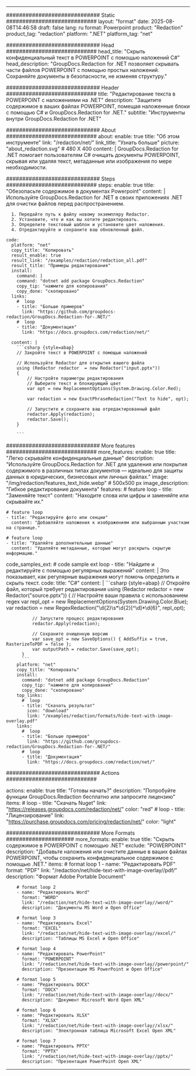 
---
############################# Static ############################
layout: "format"
date:  2025-08-08T14:46:58
draft: false
lang: ru
format: Powerpoint
product: "Redaction"
product_tag: "redaction"
platform: ".NET"
platform_tag: "net"

############################# Head ############################
head_title: "Скрыть конфиденциальный текст в POWERPOINT с помощью наложений C#"
head_description: "GroupDocs.Redaction for .NET позволяет скрывать части файлов POWERPOINT с помощью простых наложений. Сохраняйте документы в безопасности, не изменяя структуру."

############################# Header ############################
title: "Редактирование текста в POWERPOINT с наложениями на .NET" 
description: "Защитите содержимое в ваших файлах POWERPOINT, помещая наложенные блоки с помощью C# и GroupDocs.Redaction for .NET."
subtitle: "Инструменты внутри GroupDocs.Redaction for .NET" 

############################# About ############################
about:
    enable: true
    title: "Об этом инструменте"
    link: "/redaction/net/"
    link_title: "Узнать больше"
    picture: "about_redaction.svg" # 480 X 400
    content: |
       GroupDocs.Redaction for .NET помогает пользователям C# очищать документы POWERPOINT, скрывая или удаляя текст, метаданные или изображения по мере необходимости.

############################# Steps ############################
steps:
    enable: true
    title: "Обезопасьте содержимое в документах Powerpoint"
    content: |
      Используйте GroupDocs.Redaction for .NET в своих приложениях .NET для очистки файлов перед распространением.
      
      1. Передайте путь к файлу новому экземпляру Redactor.
      2. Установите, что и как вы хотите редактировать.
      3. Определите текстовый шаблон и установите цвет наложения.
      4. Отредактируйте и сохраните ваш обновленный файл.
   
    code:
      platform: "net"
      copy_title: "Копировать"
      result_enable: true
      result_link: "/examples/redaction/redaction_all.pdf"
      result_title: "Примеры редактирования"
      install:
        command: |
        command: "dotnet add package GroupDocs.Redaction"
        copy_tip: "нажмите для копирования"
        copy_done: "скопировано"
      links:
        #  loop
        - title: "Больше примеров"
          link: "https://github.com/groupdocs-redaction/GroupDocs.Redaction-for-.NET/"
        #  loop
        - title: "Документация"
          link: "https://docs.groupdocs.com/redaction/net/"
          
      content: |
        ```csharp {style=abap}
        // Закройте текст в POWERPOINT с помощью наложений

        // Используйте Redactor для открытия вашего файла
        using (Redactor redactor  = new Redactor("input.pptx"))
        {
            // Настройте параметры редактирования
            // Выберите текст и блокирующий цвет
            var opt = new ReplacementOptions(System.Drawing.Color.Red);
            
            var redaction = new ExactPhraseRedaction("Text to hide", opt);

            // Запустите и сохраните ваш отредактированный файл
            redactor.Apply(redaction);
            redactor.Save();
        }
        
        ```            


############################# More features ############################
more_features:
  enable: true
  title: "Легко скрывайте конфиденциальные данные"
  description: "Используйте GroupDocs.Redaction for .NET для удаления или покрытия содержимого в различных типах документов — идеально для защиты данных в юридических, бизнесовых или личных файлах."
  image: "/img/redaction/features_text_hide.webp" # 500x500 px
  image_description: "Гибкое редактирование документа"
  features:
    # feature loop
    - title: "Заменяйте текст"
      content: "Находите слова или цифры и заменяйте или скрывайте их."

    # feature loop
    - title: "Редактируйте фото или секции"
      content: "Добавляйте наложения к изображениям или выбранным участкам на странице."

    # feature loop
    - title: "Удаляйте дополнительные данные"
      content: "Удаляйте метаданные, которые могут раскрыть скрытую информацию."
      
  code_samples_ext:
    # code sample ext loop
    - title: "Найдите и редактируйте с помощью регулярных выражений"
      content: |
        Это показывает, как регулярные выражения могут помочь определить и скрыть текст.
      code:
        title: "C#"
        content: |
          ```csharp {style=abap}
          //  Откройте файл, который требует редактирования
          using (Redactor redactor  = new Redactor("source.pptx"))
          {
              // Настройте ваши правила с использованием regex
              var repl_opt = new ReplacementOptions(System.Drawing.Color.Blue);
              var redaction = new RegexRedaction("\\d{2}\\s*\\d{2}[^\\d]*\\d{6}", repl_opt);

              // Запустите процесс редактирования
              redactor.Apply(redaction);

              // Сохраните очищенную версию
              var save_opt = new SaveOptions() { AddSuffix = true, RasterizeToPDF = false };
              var outputPath = redactor.Save(save_opt);
          }
          ```
        platform: "net"
        copy_title: "Копировать"
        install:
          command: "dotnet add package GroupDocs.Redaction"
          copy_tip: "нажмите для копирования"
          copy_done: "скопировано"
        top_links:
          #  loop
          - title: "Скачать результат"
            icon: "download"
            link: "/examples/redaction/formats/hide-text-with-image-overlay.pdf"
        links:
          #  loop
          - title: "Больше примеров"
            link: "https://github.com/groupdocs-redaction/GroupDocs.Redaction-for-.NET/"
          #  loop
          - title: "Документация"
            link: "https://docs.groupdocs.com/redaction/net/"


############################# Actions ############################

actions:
  enable: true
  title: "Готовы начать?"
  description: "Попробуйте функции GroupDocs.Redaction бесплатно или запросите лицензию"
  items:
    #  loop
    - title: "Скачать Nuget"
      link: "https://releases.groupdocs.com/redaction/net/"
      color: "red"
        #  loop
    - title: "Лицензирование"
      link: "https://purchase.groupdocs.com/pricing/redaction/net/"
      color: "light"


############################# More Formats #####################
more_formats:
    enable: true
    title: "Скрыть содержимое в POWERPOINT с помощью .NET"
    exclude: "POWERPOINT"
    description: "Добавьте наложения или очистите данные в ваших файлах POWERPOINT, чтобы сохранить конфиденциальное содержимое с помощью .NET."
    items: 
        # format loop 1
        - name: "Редактировать PDF"
          format: "PDF"
          link: "/redaction/net/hide-text-with-image-overlay//pdf/"
          description: "Формат Adobe Portable Document"

        # format loop 2
        - name: "Редактировать Word"
          format: "WORD"
          link: "/redaction/net/hide-text-with-image-overlay//word/"
          description: "Документы MS Word и Open Office"
          
        # format loop 3
        - name: "Редактировать Excel"
          format: "EXCEL"
          link: "/redaction/net/hide-text-with-image-overlay//excel/"
          description: "Таблицы MS Excel и Open Office"

        # format loop 4
        - name: "Редактировать PowerPoint"
          format: "POWERPOINT"
          link: "/redaction/net/hide-text-with-image-overlay//powerpoint/"
          description: "Презентации MS PowerPoint и Open Office"

        # format loop 5
        - name: "Редактировать DOCX"
          format: "DOCX"
          link: "/redaction/net/hide-text-with-image-overlay//docx/"
          description: "Документ Microsoft Word Open XML"
          
        # format loop 6
        - name: "Редактировать XLSX"
          format: "XLSX"
          link: "/redaction/net/hide-text-with-image-overlay//xlsx/"
          description: "Электронная таблица Microsoft Excel Open XML"
          
        # format loop 7
        - name: "Редактировать PPTX"
          format: "PPTX"
          link: "/redaction/net/hide-text-with-image-overlay//pptx/"
          description: "Презентация PowerPoint Open XML"


---